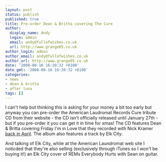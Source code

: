 ```yaml
---
layout: post
status: publish
published: true
title: Pre-order Dean & Britta covering The Cure
author:
  display_name: Andy
  login: admin
  email: andy@fullofwishes.co.uk
  url: http://www.grange85.co.uk
author_login: admin
author_email: andy@fullofwishes.co.uk
author_url: http://www.grange85.co.uk
date: '2008-08-16 16:20:32 +0100'
date_gmt: '2008-08-16 16:20:32 +0100'
categories:
- news
- dean & britta
- after luna
tags: []
---
```

<p>I can't help but thinking this is asking for your money a bit too early but anyway you can pre-order the American Laudromat Records Cure tribute CD <span class="removed_link" title="http://www.alr-music.com/shop.php">from their website</span> - the CD isn't officially released until January 27th - but if you pre-order it you can get it in time for xmas! The CD features Dean & Britta covering Friday I'm in Love that they recorded with Nick Kramer <a href="/2008/04/15/dean-britta-recording-a-tribute-to-the-cure/">back in April</a>. The album also features a track by Elk City.</p>
<p>And talking of Elk City, while at the American Laundromat web site I noticded that they're also selling (exclusively through iTunes so I won't be buying it!) an Elk City cover of REMs Everybody Hurts  with Sean on guitar.</p>
